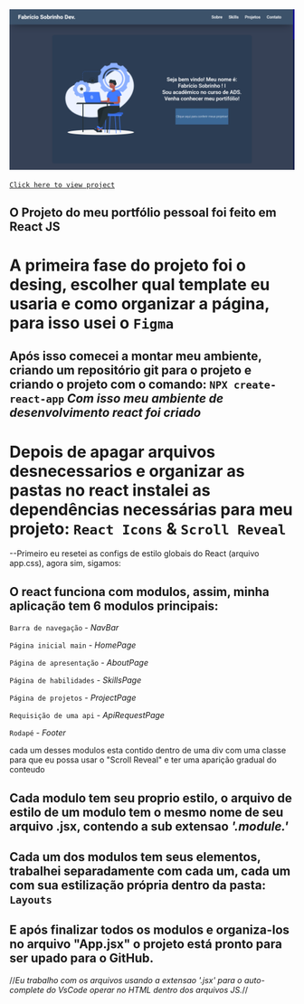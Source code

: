 <img src="./portfolio//src//modules/images/my-portfolio.png">

<a href="https://portfolio-it8s.vercel.app/"> `Click here to view project` </a>

<!-- Pensando o projeto -->
## O Projeto do meu portfólio pessoal foi feito em React JS 

# A primeira fase do projeto foi o desing, escolher qual template eu usaria e como organizar a página, para isso usei o `Figma`


<!-- Estruturando o ambiente -->
## Após isso comecei a montar meu ambiente, criando um repositório git para o projeto e criando o projeto com o comando: `NPX create-react-app` *Com isso meu ambiente de desenvolvimento react foi criado*


# Depois de apagar arquivos desnecessarios e organizar as pastas no react instalei as dependências necessárias para meu projeto: `React Icons` & `Scroll Reveal`


<!-- Começando a codar de fato -->
--Primeiro eu resetei as configs de estilo globais do React (arquivo app.css), agora sim, sigamos:

## O react funciona com modulos, assim, minha aplicação tem 6 modulos principais:
`Barra de navegação` - *NavBar*

`Página inicial main` - *HomePage*

`Página de apresentação` - *AboutPage*

`Página de habilidades` - *SkillsPage*

`Página de projetos` - *ProjectPage*

`Requisição de uma api` - *ApiRequestPage*

`Rodapé` - *Footer*

cada um desses modulos esta contido dentro de uma div com uma classe para que eu possa usar o "Scroll Reveal" e ter uma aparição gradual do conteudo

## Cada modulo tem seu proprio estilo, o arquivo de estilo de um modulo tem o mesmo nome de seu arquivo .jsx, contendo a sub extensao *'.module.'*

## Cada um dos modulos tem seus elementos, trabalhei separadamente com cada um, cada um com sua estilização própria dentro da pasta: `Layouts`


## E após finalizar todos os modulos e organiza-los no arquivo "App.jsx" o projeto está pronto para ser upado para o GitHub. 


//*Eu trabalho com os arquivos usando a extensao '.jsx' para o auto-complete do VsCode operar no HTML dentro dos arquivos JS.*//
